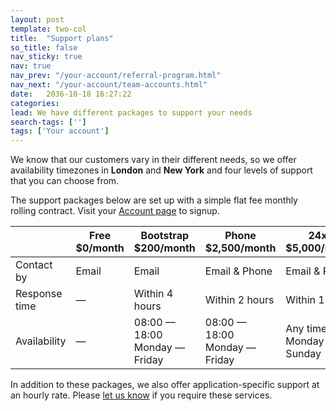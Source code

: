 ```yaml
---
layout: post
template: two-col
title:  "Support plans"
so_title: false
nav_sticky: true
nav: true
nav_prev: "/your-account/referral-program.html"
nav_next: "/your-account/team-accounts.html"
date:   2036-10-18 16:27:22
categories: 
lead: We have different packages to support your needs
search-tags: ['']
tags: ['Your account']
---
```


We know that our customers vary in their different needs, so we offer availability timezones in <b>London</b> and <b>New York</b> and four levels of support that you can choose from.

The support packages below are set up with a simple flat fee monthly rolling contract. Visit your <a href="https://app.cloud66.com/support" target="_blank">Account page</a> to signup.

<table class='table table-bordered table-striped table-small'>
    <thead>
        <tr>
            <th align="center"></th>
            <th align="center">Free <br/> $0/month</th>
            <th align="center">Bootstrap <br/> $200/month</th>
            <th align="center">Phone <br/> $2,500/month</th>
            <th align="center">24x7 <br/> $5,000/month</th>
        </tr>
    </thead>
    <tbody>
        <tr>
            <td>Contact by</td>
            <td>Email</td>
            <td>Email</td>
            <td>Email & Phone</td>
            <td>Email & Phone</td>
        </tr>
        <tr>
            <td>Response time</td>
            <td>&mdash;</td>
            <td>Within 4 hours</td>
            <td>Within 2 hours</td>
            <td>Within 1 hour</td>
        </tr>
        <tr>
            <td>Availability</td>
            <td>&mdash;</td>
            <td>08:00 &mdash; 18:00 <br/>Monday &mdash; Friday</td>
            <td>08:00 &mdash; 18:00 <br/>Monday &mdash; Friday</td>
            <td>Any time <br/>Monday &mdash; Sunday</td>
        </tr>
    </tbody>
</table>

In addition to these packages, we also offer application-specific support at an hourly rate. Please <a href="mailto:hello@cloud66.com">let us know</a> if you require these services.
